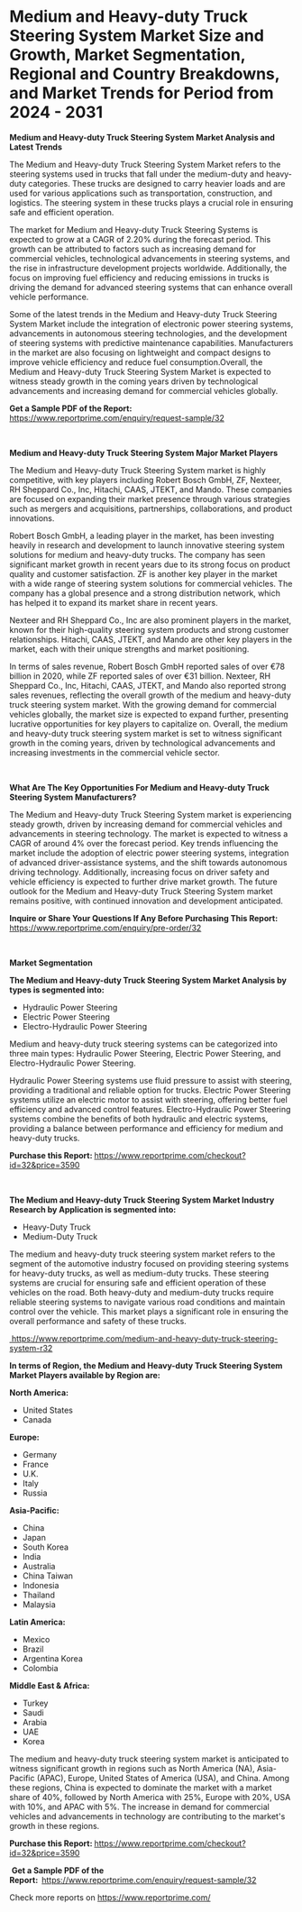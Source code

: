 <p><h1>Medium and Heavy-duty Truck Steering System Market Size and Growth, Market Segmentation, Regional and Country Breakdowns, and Market Trends for Period from 2024 -  2031</h1></p><p><strong>Medium and Heavy-duty Truck Steering System Market Analysis and Latest Trends</strong></p>
<p><p>The Medium and Heavy-duty Truck Steering System Market refers to the steering systems used in trucks that fall under the medium-duty and heavy-duty categories. These trucks are designed to carry heavier loads and are used for various applications such as transportation, construction, and logistics. The steering system in these trucks plays a crucial role in ensuring safe and efficient operation.</p><p>The market for Medium and Heavy-duty Truck Steering Systems is expected to grow at a CAGR of 2.20% during the forecast period. This growth can be attributed to factors such as increasing demand for commercial vehicles, technological advancements in steering systems, and the rise in infrastructure development projects worldwide. Additionally, the focus on improving fuel efficiency and reducing emissions in trucks is driving the demand for advanced steering systems that can enhance overall vehicle performance.</p><p>Some of the latest trends in the Medium and Heavy-duty Truck Steering System Market include the integration of electronic power steering systems, advancements in autonomous steering technologies, and the development of steering systems with predictive maintenance capabilities. Manufacturers in the market are also focusing on lightweight and compact designs to improve vehicle efficiency and reduce fuel consumption.Overall, the Medium and Heavy-duty Truck Steering System Market is expected to witness steady growth in the coming years driven by technological advancements and increasing demand for commercial vehicles globally.</p></p>
<p><strong>Get a Sample PDF of the Report:&nbsp;</strong> <a href="https://www.reportprime.com/enquiry/request-sample/32">https://www.reportprime.com/enquiry/request-sample/32</a></p>
<p>&nbsp;</p>
<p><strong>Medium and Heavy-duty Truck Steering System Major Market Players</strong></p>
<p><p>The Medium and Heavy-duty Truck Steering System market is highly competitive, with key players including Robert Bosch GmbH, ZF, Nexteer, RH Sheppard Co., Inc, Hitachi, CAAS, JTEKT, and Mando. These companies are focused on expanding their market presence through various strategies such as mergers and acquisitions, partnerships, collaborations, and product innovations.</p><p>Robert Bosch GmbH, a leading player in the market, has been investing heavily in research and development to launch innovative steering system solutions for medium and heavy-duty trucks. The company has seen significant market growth in recent years due to its strong focus on product quality and customer satisfaction. ZF is another key player in the market with a wide range of steering system solutions for commercial vehicles. The company has a global presence and a strong distribution network, which has helped it to expand its market share in recent years.</p><p>Nexteer and RH Sheppard Co., Inc are also prominent players in the market, known for their high-quality steering system products and strong customer relationships. Hitachi, CAAS, JTEKT, and Mando are other key players in the market, each with their unique strengths and market positioning.</p><p>In terms of sales revenue, Robert Bosch GmbH reported sales of over €78 billion in 2020, while ZF reported sales of over €31 billion. Nexteer, RH Sheppard Co., Inc, Hitachi, CAAS, JTEKT, and Mando also reported strong sales revenues, reflecting the overall growth of the medium and heavy-duty truck steering system market. With the growing demand for commercial vehicles globally, the market size is expected to expand further, presenting lucrative opportunities for key players to capitalize on. Overall, the medium and heavy-duty truck steering system market is set to witness significant growth in the coming years, driven by technological advancements and increasing investments in the commercial vehicle sector.</p></p>
<p>&nbsp;</p>
<p><strong>What Are The Key Opportunities For Medium and Heavy-duty Truck Steering System Manufacturers?</strong></p>
<p><p>The Medium and Heavy-duty Truck Steering System market is experiencing steady growth, driven by increasing demand for commercial vehicles and advancements in steering technology. The market is expected to witness a CAGR of around 4% over the forecast period. Key trends influencing the market include the adoption of electric power steering systems, integration of advanced driver-assistance systems, and the shift towards autonomous driving technology. Additionally, increasing focus on driver safety and vehicle efficiency is expected to further drive market growth. The future outlook for the Medium and Heavy-duty Truck Steering System market remains positive, with continued innovation and development anticipated.</p></p>
<p><strong>Inquire or Share Your Questions If Any Before Purchasing This Report:</strong> <a href="https://www.reportprime.com/enquiry/pre-order/32">https://www.reportprime.com/enquiry/pre-order/32</a></p>
<p>&nbsp;</p>
<p><strong>Market Segmentation</strong></p>
<p><strong>The Medium and Heavy-duty Truck Steering System Market Analysis by types is segmented into:</strong></p>
<p><ul><li>Hydraulic Power Steering</li><li>Electric Power Steering</li><li>Electro-Hydraulic Power Steering</li></ul></p>
<p><p>Medium and heavy-duty truck steering systems can be categorized into three main types: Hydraulic Power Steering, Electric Power Steering, and Electro-Hydraulic Power Steering. </p><p>Hydraulic Power Steering systems use fluid pressure to assist with steering, providing a traditional and reliable option for trucks. Electric Power Steering systems utilize an electric motor to assist with steering, offering better fuel efficiency and advanced control features. Electro-Hydraulic Power Steering systems combine the benefits of both hydraulic and electric systems, providing a balance between performance and efficiency for medium and heavy-duty trucks.</p></p>
<p><strong>Purchase this Report:&nbsp;</strong><a href="https://www.reportprime.com/checkout?id=32&price=3590">https://www.reportprime.com/checkout?id=32&price=3590</a></p>
<p>&nbsp;</p>
<p><strong>The Medium and Heavy-duty Truck Steering System Market Industry Research by Application is segmented into:</strong></p>
<p><ul><li>Heavy-Duty Truck</li><li>Medium-Duty Truck</li></ul></p>
<p><p>The medium and heavy-duty truck steering system market refers to the segment of the automotive industry focused on providing steering systems for heavy-duty trucks, as well as medium-duty trucks. These steering systems are crucial for ensuring safe and efficient operation of these vehicles on the road. Both heavy-duty and medium-duty trucks require reliable steering systems to navigate various road conditions and maintain control over the vehicle. This market plays a significant role in ensuring the overall performance and safety of these trucks.</p></p>
<p><a href="https://www.reportprime.com/medium-and-heavy-duty-truck-steering-system-r32">&nbsp;https://www.reportprime.com/medium-and-heavy-duty-truck-steering-system-r32</a></p>
<p><strong>In terms of Region, the Medium and Heavy-duty Truck Steering System Market Players available by Region are:</strong></p>
<p>
    <p> <strong> North America: </strong>
        <ul>
            <li>United States</li>
            <li>Canada</li>
        </ul>
        </p> 
    <p> <strong> Europe: </strong>
        <ul>
            <li>Germany</li>
            <li>France</li>
            <li>U.K.</li>
            <li>Italy</li>
            <li>Russia</li>
        </ul>
        </p> 
    <p> <strong> Asia-Pacific: </strong>
        <ul>
            <li>China</li>
            <li>Japan</li>
            <li>South Korea</li>
            <li>India</li>
            <li>Australia</li>
            <li>China Taiwan</li>
            <li>Indonesia</li>
            <li>Thailand</li>
            <li>Malaysia</li>
        </ul>
        </p> 
    <p> <strong> Latin America: </strong>
        <ul>
            <li>Mexico</li>
            <li>Brazil</li>
            <li>Argentina Korea</li>
            <li>Colombia</li>
        </ul>
        </p> 
    <p> <strong> Middle East & Africa: </strong>
        <ul>
            <li>Turkey</li>
            <li>Saudi</li>
            <li>Arabia</li>
            <li>UAE</li>
            <li>Korea</li>
        </ul>
    </p>
    </p>
<p><p>The medium and heavy-duty truck steering system market is anticipated to witness significant growth in regions such as North America (NA), Asia-Pacific (APAC), Europe, United States of America (USA), and China. Among these regions, China is expected to dominate the market with a market share of 40%, followed by North America with 25%, Europe with 20%, USA with 10%, and APAC with 5%. The increase in demand for commercial vehicles and advancements in technology are contributing to the market's growth in these regions.</p></p>
<p><strong>Purchase this Report: </strong><a href="https://www.reportprime.com/checkout?id=32&price=3590">https://www.reportprime.com/checkout?id=32&price=3590</a></p>
<p>&nbsp;<strong>Get a Sample PDF of the Report:&nbsp;&nbsp;</strong><a href="https://www.reportprime.com/enquiry/request-sample/32">https://www.reportprime.com/enquiry/request-sample/32</a></p>
<p><strong></strong></p>
<p>Check more reports on <a href="https://www.reportprime.com/">https://www.reportprime.com/</a></p>